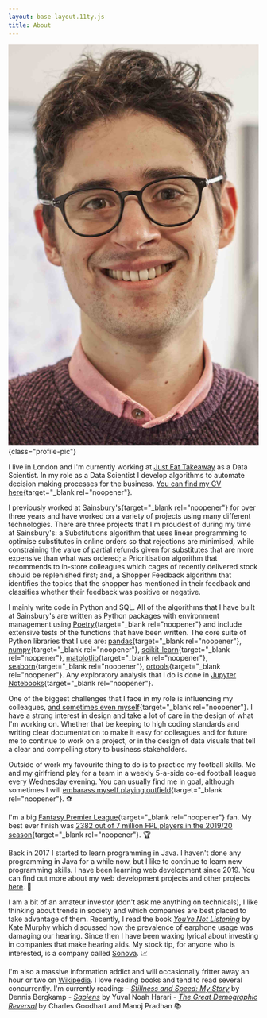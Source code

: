 ```yaml
---
layout: base-layout.11ty.js
title: About
---
```


![Photo of Michael Gomes Vieira](/assets/images/profile_pic.jpeg){class="profile-pic"}

I live in London and I'm currently working at [Just Eat Takeaway](https://www.justeattakeaway.com/) as a Data Scientist. In my role as a Data Scientist I develop algorithms to automate decision making processes for the business. [You can find my CV here](/assets/michaelgv_cv.pdf){target="_blank rel="noopener"}.

I previously worked at [Sainsbury's](https://about.sainsburys.co.uk/){target="_blank rel="noopener"} for over three years and have worked on a variety of projects using many different technologies. There are three projects that I'm proudest of during my time at Sainsbury's: a Substitutions algorithm that uses linear programming to optimise substitutes in online orders so that rejections are minimised, while constraining the value of partial refunds given for substitutes that are more expensive than what was ordered; a Prioritisation algorithm that recommends to in-store colleagues which cages of recently delivered stock should be replenished first; and, a Shopper Feedback algorithm that identifies the topics that the shopper has mentioned in their feedback and classifies whether their feedback was positive or negative. 

I mainly write code in Python and SQL. All of the algorithms that I have built at Sainsbury's are written as Python packages with environment management using [Poetry](https://python-poetry.org/){target="_blank rel="noopener"} and include extensive tests of the functions that have been written. The core suite of Python libraries that I use are: [pandas](https://pandas.pydata.org/){target="_blank rel="noopener"}, [numpy](https://numpy.org/){target="_blank rel="noopener"}, [scikit-learn](https://scikit-learn.org/stable/index.html){target="_blank rel="noopener"}, [matplotlib](https://matplotlib.org/){target="_blank rel="noopener"}, [seaborn](https://seaborn.pydata.org/){target="_blank rel="noopener"}, [ortools](https://developers.google.com/optimization/install/python/){target="_blank rel="noopener"}. Any exploratory analysis that I do is done in [Jupyter Notebooks](https://jupyter.org/){target="_blank rel="noopener"}. 

One of the biggest challenges that I face in my role is influencing my colleagues, [and sometimes even myself](/assets/images/xkcd_bad_dev.png){target="_blank rel="noopener"}. I have a strong interest in design and take a lot of care in the design of what I'm working on. Whether that be keeping to high coding standards and writing clear documentation to make it easy for colleagues and for future me to continue to work on a project, or in the design of data visuals that tell a clear and compelling story to business stakeholders. 

Outside of work my favourite thing to do is to practice my football skills. Me and my girlfriend play for a team in a weekly 5-a-side co-ed football league every Wednesday evening. You can usually find me in goal, although sometimes I will [embarass myself playing outfield](/assets/images/david_dunn_rabona.gif){target="_blank rel="noopener"}. ⚽️

I'm a big [Fantasy Premier League](https://fantasy.premierleague.com/){target="_blank rel="noopener"} fan. My best ever finish was [2382 out of 7 million FPL players in the 2019/20 season](https://fantasy.premierleague.com/entry/781911/history){target="_blank rel="noopener"}. 🏆 

Back in 2017 I started to learn programming in Java. I haven't done any programming in Java for a while now, but I like to continue to learn new programming skills. I have been learning web development since 2019. You can find out more about my web development projects and other projects [here](/projects/). 💾

I am a bit of an amateur investor (don't ask me anything on technicals), I like thinking about trends in society and which companies are best placed to take advantage of them. Recently, I read the book [*You're Not Listening*](https://www.amazon.co.uk/gp/product/B07RV26LR1/) by Kate Murphy which discussed how the prevalence of earphone usage was damaging our hearing. Since then I have been waxing lyrical about investing in companies that make hearing aids. My stock tip, for anyone who is interested, is a company called [Sonova](https://www.sonova.com/en). 📈

I'm also a massive information addict and will occasionally fritter away an hour or two on [Wikipedia](https://en.wikipedia.org/wiki/Main_Page). I love reading books and tend to read several concurrently. I'm currently reading: 
    - [*Stillness and Speed: My Story*](https://www.amazon.co.uk/Stillness-Speed-Story-Dennis-Bergkamp/dp/1471129535/) by Dennis Bergkamp
    - [*Sapiens*](https://www.amazon.co.uk/Sapiens-Humankind-Yuval-Noah-Harari/dp/0099590085/) by Yuval Noah Harari
    - [*The Great Demographic Reversal*](https://www.amazon.co.uk/gp/product/3030426564/) by Charles Goodhart and Manoj Pradhan 📚

